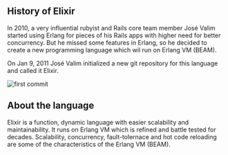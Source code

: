 ## History of Elixir

In 2010, a very influential rubyist and Rails core team member José Valim started using Erlang for pieces of his Rails apps with higher need for better concurrency. But he missed some features in Erlang, so he decided to create a new programming language which wil run on Erlang VM (BEAM).

On Jan 9, 2011 José Valim initialized a new git repository for this language and called it Elixir.

![first commit](https://i.imgur.com/3M422dN.png)

## About the language

Elixir is a function, dynamic language with easier scalability and maintainability. It runs on Erlang VM which is refined and battle tested for decades. Scalability, concurrency, fault-tolernace and hot code reloading are some of the characteristics of the Erlang VM (BEAM).  
